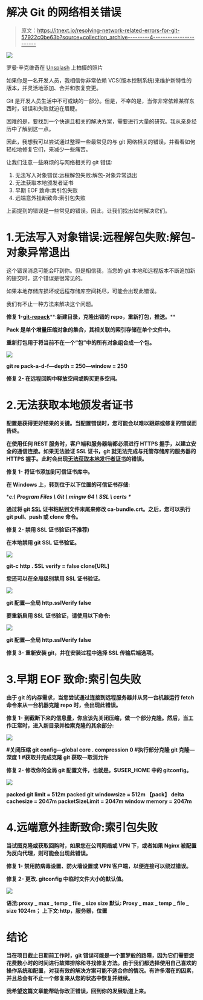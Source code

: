 # 解决 Git 的网络相关错误

> 原文：<https://itnext.io/resolving-network-related-errors-for-git-57922c0be63b?source=collection_archive---------4----------------------->

![](img/932540be299757ce6ff66e5a8ac09942.png)

罗曼·辛克维奇在 [Unsplash](https://unsplash.com/photos/wX2L8L-fGeA) 上拍摄的照片

如果你是一名开发人员，我相信你非常依赖 VCS(版本控制系统)来维护新特性的版本，并灵活地添加、合并和恢复变更。

Git 是开发人员生活中不可或缺的一部分。但是，不幸的是，当你非常依赖某样东西时，错误和失败就迫在眉睫。

困难的是，要找到一个快速且相关的解决方案，需要进行大量的研究。我从亲身经历中了解到这一点。

因此，我想我可以尝试通过整理一些最常见的与 git 网络相关的错误，并看看如何轻松地修复它们，来减少一些痛苦。

让我们注意一些麻烦的与网络相关的 git 错误:

1.  无法写入对象错误:远程解包失败:解包-对象异常退出
2.  无法获取本地颁发者证书
3.  早期 EOF 致命:索引包失败
4.  远端意外挂断致命:索引包失败

上面提到的错误是一些常见的错误。因此，让我们找出如何解决它们。

# 1.无法写入对象错误:远程解包失败:解包-对象异常退出

这个错误消息可能会吓到你。但是相信我，当您的 git 本地和远程版本不断追加新的提交时，这个错误是很常见的。

如果本地存储库损坏或远程存储库空间耗尽，可能会出现此错误。

我们有不止一种方法来解决这个问题。

**修复 1-**[**git-repack**](https://git-scm.com/docs/git-repack)**:**新建目录，克隆出错的 repo，重新打包，推送。****

****Pack 是单个增量压缩对象的集合，其相关联的索引存储在单个文件中。****

****重新打包用于将当前不在一个“包”中的所有对象组合成一个包。****

****![](img/32ba7d141e984a1b21ad22e235343e96.png)****

******git re pack-a-d-f—depth = 250—window = 250******

******修复 2-** 在远程回购中释放空间或购买更多空间。****

# ****2.无法获取本地颁发者证书****

****配置是获得更好结果的关键。当配置错误时，您可能会以难以跟踪或修复的错误而告终。****

****在使用任何 REST 服务时，客户端和服务器端都必须进行 HTTPS 握手，以建立安全的通信连接。如果无法验证 SSL 证书，git 就无法完成与托管存储库的服务器的 HTTPS 握手。此时会出现[无法获取本地发行者证书](https://komodor.com/learn/how-to-fix-ssl-certificate-problem-unable-to-get-local-issuer-certificate-git-error/)的错误。****

******修复 1-** 将证书添加到可信证书库中。****

****在 Windows 上，转到位于以下位置的可信证书存储:****

****c:\ Program Files \ Git \ mingw 64 \ SSL \ certs \****

****通过将 git [SSL](https://docs.gitlab.com/ee/administration/troubleshooting/ssl.html) 证书粘贴到文件末尾来修改 ca-bundle.crt。之后，您可以执行 git pull、push 或 clone 命令。****

******修复 2-** 禁用 SSL 证书验证(不推荐)****

****在本地禁用 git SSL 证书验证。****

****![](img/0e005a77ff6b6d915608db3915890954.png)****

******git-c http . SSL verify = false clone[URL]******

****您还可以在全局级别禁用 SSL 证书验证。****

****![](img/ad9fba848755070e60b6dba8f0504b4c.png)****

******git 配置—全局 http.sslVerify false******

****要重新启用 SSL 证书验证，请使用以下命令:****

****![](img/30d35eae04429b521ab3454552ea24d9.png)****

******git 配置—全局 http.sslVerify false******

******修复 3-** 重新安装 git，并在安装过程中选择 SSL 传输后端选项。****

# ****3.早期 EOF 致命:索引包失败****

****由于 git 的内存需求，当您尝试通过连接到远程服务器并从另一台机器运行 fetch 命令来从一台机器克隆 repo 时，会出现此错误。****

******修复 1-** 到截断下来的信息量，你应该先关闭压缩，做一个部分克隆。然后，当工作正常时，进入新目录并检索克隆的其余部分:****

****![](img/15740b832811fd2936c6749d5b559be1.png)****

******#关闭压缩
git config—global core . compression 0
#执行部分克隆
git 克隆—深度 1<repo _ URI>
#获取并完成克隆
git 获取—取消允许******

******修复 2-** 修改你的全局 git 配置文件，也就是。$USER_HOME 中的 gitconfig。****

****![](img/f69a6e70e38d5905a9f0d7a4fd0c001e.png)****

******packed git limit = 512m
packed git windowsize = 512m
【pack】
delta cachesize = 2047m
packetSizeLimit = 2047m
window memory = 2047m******

# ****4.远端意外挂断致命:索引包失败****

****当试图克隆或获取回购时，如果您在公司网络或 VPN 下，或者如果 Nginx 被配置为反向代理，则可能会出现此错误。****

******修复 1-** 禁用防病毒设置、防火墙设置或 VPN 客户端，以便连接可以绕过错误。****

******修复 2-** 更改. gitconfig 中临时文件大小的默认值。****

****![](img/2471d1c57ada9de8769a2565e60d0e30.png)****

******语法:proxy _ max _ temp _ file _ size size
默认:
Proxy _ max _ temp _ file _ size 1024m；
上下文:http，服务器，位置******

# ****结论****

****当在项目截止日期前工作时，git 错误可能是一个噩梦般的路障，因为它们需要您花费数小时的时间进行故障排除和寻找修复方法。由于我们都选择使用自己喜欢的操作系统和配置，对我有效的解决方案可能不适合你的情况。有许多潜在的因素，并且总会有不止一个修复来从您的状态中恢复并继续。****

****我希望这篇文章能帮助你改正错误，回到你的发展轨道上来。****